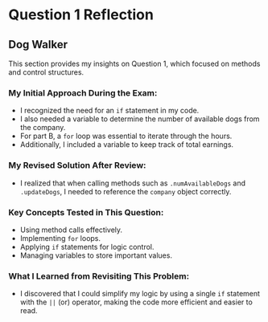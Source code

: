 # Question 1 Reflection  

## Dog Walker  

This section provides my insights on Question 1, which focused on methods and control structures.  

### My Initial Approach During the Exam:

- I recognized the need for an `if` statement in my code.  
- I also needed a variable to determine the number of available dogs from the company.  
- For part B, a `for` loop was essential to iterate through the hours.  
- Additionally, I included a variable to keep track of total earnings.  

### My Revised Solution After Review:

- I realized that when calling methods such as `.numAvailableDogs` and `.updateDogs`, I needed to reference the `company` object correctly.  

### Key Concepts Tested in This Question:

- Using method calls effectively.  
- Implementing `for` loops.  
- Applying `if` statements for logic control.  
- Managing variables to store important values.  

### What I Learned from Revisiting This Problem: 

- I discovered that I could simplify my logic by using a single `if` statement with the `||` (or) operator, making the code more efficient and easier to read.  

